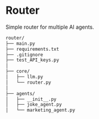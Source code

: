 # Router

Simple router for multiple AI agents.

```bash
router/
├── main.py
├── requirements.txt
├── .gitignore
├── test_API_keys.py
│
├── core/
│   ├── llm.py
│   └── router.py
│
├── agents/
│   ├── __init__.py
│   ├── joke_agent.py
│   └── marketing_agent.py
